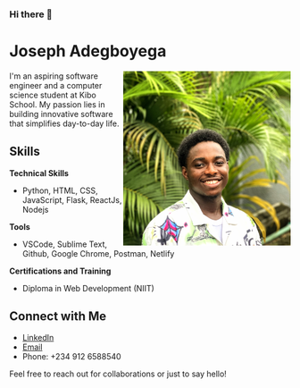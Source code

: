 ### Hi there 👋


# Joseph Adegboyega

<div justify="space-between">
<img src="joseph.jpg" alt="Joseph Adegboyega" width="300" align="right">
<p>I'm an aspiring software engineer and a computer science student at Kibo School. My passion lies in building innovative software that simplifies day-to-day life.</p>
</div>



## Skills

**Technical Skills**
- Python, HTML, CSS, JavaScript, Flask, ReactJs, Nodejs

**Tools**
- VSCode, Sublime Text, Github, Google Chrome, Postman, Netlify

**Certifications and Training**
- Diploma in Web Development (NIIT)

## Connect with Me

- [LinkedIn](https://www.linkedin.com/in/josephadegboyega)
- [Email](mailto:joseph.adegboyega@kibo.school)
- Phone: +234 912 6588540

Feel free to reach out for collaborations or just to say hello!



<!--
**joseph-dami/joseph-dami** is a ✨ _special_ ✨ repository because its `README.md` (this file) appears on your GitHub profile.

Here are some ideas to get you started:

- 🔭 I’m currently working on ...
- 🌱 I’m currently learning ...
- 👯 I’m looking to collaborate on ...
- 🤔 I’m looking for help with ...
- 💬 Ask me about ...
- 📫 How to reach me: ...
- 😄 Pronouns: ...
- ⚡ Fun fact: ...
-->
